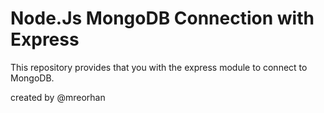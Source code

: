 # Node.Js MongoDB Connection with Express
This repository provides that you with the express module to connect to MongoDB.



created by @mreorhan
